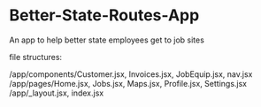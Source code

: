# Better-State-Routes-App
An app to help better state employees get to job sites




file structures:

/app/components/Customer.jsx, Invoices.jsx, JobEquip.jsx, nav.jsx
/app/pages/Home.jsx, Jobs.jsx, Maps.jsx, Profile.jsx, Settings.jsx
/app/_layout.jsx, index.jsx